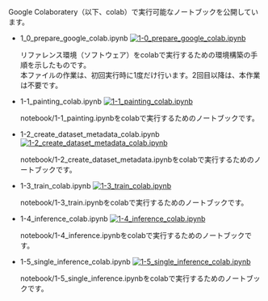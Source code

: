 
Google Colaboratery（以下、colab）で実行可能なノートブックを公開しています。



- 1_0_prepare_google_colab.ipynb  [![1-0_prepare_google_colab.ipynb](https://colab.research.google.com/assets/colab-badge.svg)](https://colab.research.google.com/github/pometa0507/6th-ai-reference2/blob/master/notebook/colab/1-0_prepare_google_colab.ipynb)
  
  リファレンス環境（ソフトウェア）をcolabで実行するための環境構築の手順を示したものです。  
  本ファイルの作業は、初回実行時に1度だけ行います。2回目以降は、本作業は不要です。

- 1-1_painting_colab.ipynb  [![1-1_painting_colab.ipynb](https://colab.research.google.com/assets/colab-badge.svg)](https://colab.research.google.com/github/pometa0507/6th-ai-reference2/blob/master/notebook/colab/1-1_painting_colab.ipynb)
  
  notebook/1-1_painting.ipynbをcolabで実行するためのノートブックです。
  
  
- 1-2_create_dataset_metadata_colab.ipynb  [![1-2_create_dataset_metadata_colab.ipynb](https://colab.research.google.com/assets/colab-badge.svg)](https://colab.research.google.com/github/pometa0507/6th-ai-reference2/blob/master/notebook/colab/1-2_create_dataset_metadata_colab.ipynb)
  
  notebook/1-2_create_dataset_metadata.ipynbをcolabで実行するためのノートブックです。
  
- 1-3_train_colab.ipynb  [![1-3_train_colab.ipynb](https://colab.research.google.com/assets/colab-badge.svg)](https://colab.research.google.com/github/pometa0507/6th-ai-reference2/blob/master/notebook/colab/1-3_train_colab.ipynb)
  
  notebook/1-3_train.ipynbをcolabで実行するためのノートブックです。
  
- 1-4_inference_colab.ipynb  [![1-4_inference_colab.ipynb](https://colab.research.google.com/assets/colab-badge.svg)](https://colab.research.google.com/github/pometa0507/6th-ai-reference2/blob/master/notebook/colab/1-4_inference_colab.ipynb)
  
  notebook/1-4_inference.ipynbをcolabで実行するためのノートブックです。
  
- 1-5_single_inference_colab.ipynb  [![1-5_single_inference_colab.ipynb](https://colab.research.google.com/assets/colab-badge.svg)](https://colab.research.google.com/github/pometa0507/6th-ai-reference2/blob/master/notebook/colab/1-5_single_inference_colab.ipynb)
  
  notebook/1-5_single_inference.ipynbをcolabで実行するためのノートブックです。
  
